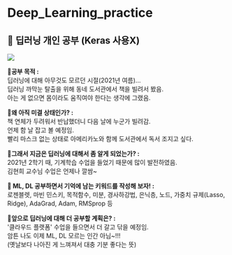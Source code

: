 # Deep_Learning_practice
<h2><strong>📗 딥러닝 개인 공부 (Keras 사용X)</strong></h2>
<img src="https://img.shields.io/badge/Python-3766AB?style=flat-square&logo=Python&logoColor=white"/></a> 
</br>

🔸<strong>공부 목적 : </strong>  
딥러닝에 대해 아무것도 모르던 시절(2021년 여름)...    
딥러닝 까막눈 탈출을 위해 동네 도서관에서 책을 빌려서 봤음.   
아는 게 없으면 몸이라도 움직여야 한다는 생각에 그랬음.
</br>

🔸<strong>왜 아직 미결 상태인가? : </strong>    
책 연체가 두려워서 반납했더니 다음 날에 누군가 빌려감.   
언제 함 날 잡고 볼 예정임.   
빨리 마스크 없는 상태로 아메리카노와 함께 도서관에서 독서 조지고 싶다.
</br>

🔸<strong>그래서 지금은 딥러닝에 대해서 좀 알게 되었는가? : </strong>    
2021년 2학기 때, 기계학습 수업을 들었기 때문에 많이 발전하였음.     
김현희 교수님 수업은 언제나 깔쌈~
</br>

🔸<strong> ML, DL 공부하면서 기억에 남는 키워드를 작성해 보자! : </strong>     
로젠블렛, 마빈 민스키, 목적함수, 미분, 경사하강법, 은닉층, 노드, 가중치 규제(Lasso, Ridge), AdaGrad, Adam, RMSprop 등
</br>

🔸<strong>앞으로 딥러닝에 대해 더 공부할 계획은? : </strong>     
'클라우드 플랫폼' 수업을 들으면서 더 갈고 닦을 예정임.     
암튼 나도 이제 ML, DL 모르는 인간 아님~!!!   
(옛날보다 나아진 게 느껴져서 대충 기분 좋다는 뜻)

